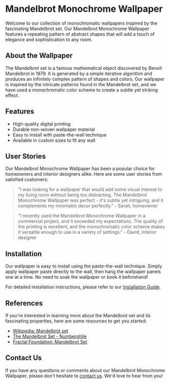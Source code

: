 <!--
Write me content for website with wallpaper which alt text is:

"A wallpaper with a repeating pattern of abstract shapes inspired by the Mandelbrot set, in a monochromatic color scheme."

The name/title of the page should not be 1:1 copy of the alt text but rather a real content of the website which is using this wallpaper.

- Use markdown format
- Start with the heading
- The content should look like a real website
- Include real sections like references, contact, user stories, etc. use things relevant to the page purpose.
- Feel free to use structure like headings, bullets, numbering, blockquotes, paragraphs, horizontal lines, etc.
- You can use formatting like bold or _italic_
- You can include UTF-8 emojis
- Links should be only #hash anchors (and you can refer to the document itself)
- Do not include images
-->

<!--font:Montserrat-->

# Mandelbrot Monochrome Wallpaper

Welcome to our collection of monochromatic wallpapers inspired by the fascinating Mandelbrot set. Our Mandelbrot Monochrome Wallpaper features a repeating pattern of abstract shapes that will add a touch of elegance and sophistication to any room.

## About the Wallpaper

The Mandelbrot set is a famous mathematical object discovered by Benoit Mandelbrot in 1979. It is generated by a simple iterative algorithm and produces an infinitely complex pattern of shapes and colors. Our wallpaper is inspired by the intricate patterns found in the Mandelbrot set, and we have used a monochromatic color scheme to create a subtle yet striking effect.

## Features

-   High-quality digital printing
-   Durable non-woven wallpaper material
-   Easy to install with paste-the-wall technique
-   Available in custom sizes to fit any wall

## User Stories

Our Mandelbrot Monochrome Wallpaper has been a popular choice for homeowners and interior designers alike. Here are some user stories from satisfied customers:

> "I was looking for a wallpaper that would add some visual interest to my living room without being too distracting. The Mandelbrot Monochrome Wallpaper was perfect - it's subtle yet intriguing, and it complements my minimalist decor perfectly." - Sarah, homeowner

> "I recently used the Mandelbrot Monochrome Wallpaper in a commercial project, and it exceeded my expectations. The quality of the printing is excellent, and the monochromatic color scheme makes it versatile enough to use in a variety of settings." - David, interior designer

## Installation

Our wallpaper is easy to install using the paste-the-wall technique. Simply apply wallpaper paste directly to the wall, then hang the wallpaper panels one at a time. No need to soak the wallpaper or book it beforehand!

For detailed installation instructions, please refer to our [Installation Guide](#installation-guide).

## References

If you're interested in learning more about the Mandelbrot set and its fascinating properties, here are some resources to get you started:

-   [Wikipedia: Mandelbrot set](https://en.wikipedia.org/wiki/Mandelbrot_set)
-   [The Mandelbrot Set - Numberphile](https://www.youtube.com/watch?v=NGMRB4O922I)
-   [Fractal Foundation: Mandelbrot Set](https://fractalfoundation.org/resources/fractal-galleries/mandelbrot-set/)

## Contact Us

If you have any questions or comments about our Mandelbrot Monochrome Wallpaper, please don't hesitate to [contact us](#contact-us). We'd love to hear from you!
